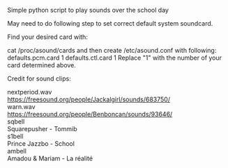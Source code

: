 Simple python script to play sounds over the school day

May need to do following step to set correct default system soundcard.

Find your desired card with:

cat /proc/asound/cards
and then create /etc/asound.conf with following:
defaults.pcm.card 1
defaults.ctl.card 1
Replace "1" with the number of your card determined above.

Credit for sound clips:

nextperiod.wav <br />
https://freesound.org/people/Jackalgirl/sounds/683750/ <br />
warn.wav <br />
https://freesound.org/people/Benboncan/sounds/93646/ <br />
sqbell <br />
Squarepusher - Tommib <br />
s1bell <br />
Prince Jazzbo - School <br />
ambell <br />
Amadou & Mariam - La réalité <br />
